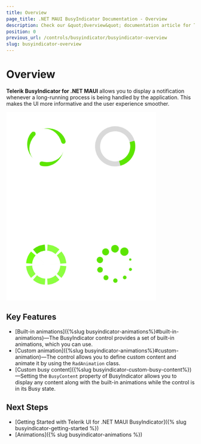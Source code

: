 ```yaml
---
title: Overview
page_title: .NET MAUI BusyIndicator Documentation - Overview
description: Check our &quot;Overview&quot; documentation article for Telerik BusyIndicator for .NET MAUI.
position: 0
previous_url: /controls/busyindicator/busyindicator-overview
slug: busyindicator-overview
---
```


# Overview

**Telerik BusyIndicator for .NET MAUI** allows you to display a notification whenever a long-running process is being handled by the application. This makes the UI more informative and the user experience smoother.

![BusyIndicator Overview](images/busyindicator-overview.png)

## Key Features

* [Built-in animations]({%slug busyindicator-animations%}#built-in-animations)&mdash;The BusyIndicator control provides a set of built-in animations, which you can use.
* [Custom animation]({%slug busyindicator-animations%}#custom-animation)&mdash;The control allows you to define custom content and animate it by using the `RadAnimation` class.
* [Custom busy content]({%slug busyindicator-custom-busy-content%})&mdash;Setting the `BusyContent` property of BusyIndicator allows you to display any content along with the built-in animations while the control is in its Busy state.

## Next Steps

- [Getting Started with Telerik UI for .NET MAUI BusyIndicator]({% slug busyindicator-getting-started %})
- [Animations]({% slug busyindicator-animations %})
